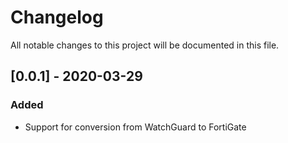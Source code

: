 # Changelog

All notable changes to this project will be documented in this file.

## [0.0.1] - 2020-03-29

### Added

- Support for conversion from WatchGuard to FortiGate
